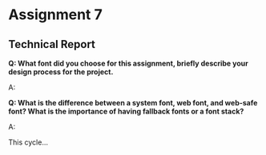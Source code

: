 
<h1>Assignment 7</h1>
  <h2>Technical Report</h2>


<b>Q: What font did you choose for this assignment, briefly describe your design process for the project.</b>

A:

<b>Q: What is the difference between a system font, web font, and web-safe font? What is the importance of having fallback fonts or a font stack? </b>

A:

This cycle...

<img src="" />
